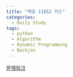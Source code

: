 ```yaml
---
title: "백준 11652 카드"
categories:
  - Daily Study
tags:
  - python
  - Algorithm
  - Dynamic Programming
  - Backjon
---
```



[문제링크](https://www.acmicpc.net/problem/11652)


<script src="https://gist.github.com/2349223851a58f6a85a7b18f21e25ba2.js"></script>